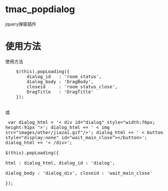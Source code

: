 # tmac_popdialog
jquery弹窗插件

# 使用方法
   使用方法
   <pre>
 	$(this).popLoading({											
		dialog_id	: 'room_status',
		dialog_body	: 'DragBody',
		closeid		: 'room_status_close',
		DragTitle	: 'DragTitle'
	});
	</pre>
			
			
或
	<pre>
	var dialog_html = '< div id="dialog" style="width:76px; height:91px ">';
		dialog_html += '	< img src="images/other/jiazai.gif"\/>';
		dialog_html += '	< button style="display:none" id="wait_main_close"><\/button>';
		dialog_html += '< /div>';			
	$(this).popLoading({		
		html 		: dialog_html,
		dialog_id 	: 'dialog',			
		dialog_body : 'dialog_div',
		closeid		: 'wait_main_close'					
	});
	</pre>
